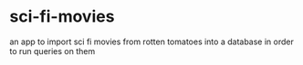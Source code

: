 # sci-fi-movies

an app to import sci fi movies from rotten tomatoes into a database in order to
run queries on them
